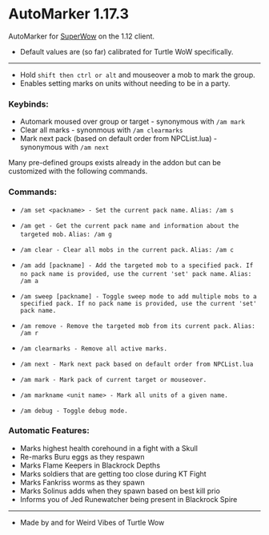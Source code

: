 # AutoMarker 1.17.3
AutoMarker for [SuperWow](https://github.com/balakethelock/SuperWoW/) on the 1.12 client.

* Default values are (so far) calibrated for Turtle WoW specifically.
___

* Hold `shift then ctrl or alt` and mouseover a mob to mark the group.  
* Enables setting marks on units without needing to be in a party.  

### Keybinds:
* Automark moused over group or target - synonymous with `/am mark`
* Clear all marks - synonmous with `/am clearmarks`
* Mark next pack (based on default order from NPCList.lua) - synonymous with `/am next`

Many pre-defined groups exists already in the addon but can be customized with the following commands.  
### Commands:  

- `/am set <packname> - Set the current pack name.` `Alias: /am s`
- `/am get - Get the current pack name and information about the targeted mob.` `Alias: /am g`
- `/am clear - Clear all mobs in the current pack.` `Alias: /am c`
- `/am add [packname] - Add the targeted mob to a specified pack. If no pack name is provided, use the current 'set' pack name.` `Alias: /am a`
- `/am sweep [packname] - Toggle sweep mode to add multiple mobs to a specified pack. If no pack name is provided, use the current 'set' pack name.`
- `/am remove - Remove the targeted mob from its current pack.` `Alias: /am r`
- `/am clearmarks - Remove all active marks.`
- `/am next - Mark next pack based on default order from NPCList.lua`
- `/am mark - Mark pack of current target or mouseover.`
- `/am markname <unit name> - Mark all units of a given name.`

- `/am debug - Toggle debug mode.`

### Automatic Features:  
* Marks highest health corehound in a fight with a Skull
* Re-marks Buru eggs as they respawn
* Marks Flame Keepers in Blackrock Depths
* Marks soldiers that are getting too close during KT Fight
* Marks Fankriss worms as they spawn
* Marks Solinus adds when they spawn based on best kill prio
* Informs you of Jed Runewatcher being present in Blackrock Spire

___
* Made by and for Weird Vibes of Turtle Wow  
